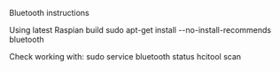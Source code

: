 Bluetooth instructions

Using latest Raspian build
sudo apt-get install --no-install-recommends bluetooth

Check working with:
sudo service bluetooth status
hcitool scan

